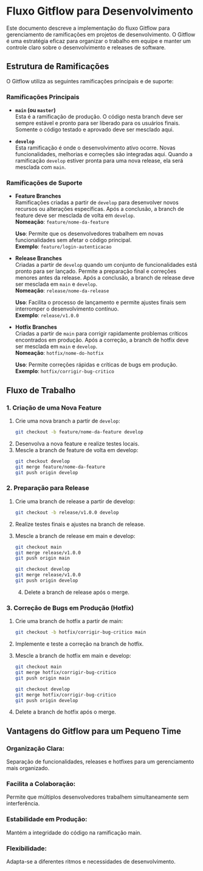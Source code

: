 # Fluxo Gitflow para Desenvolvimento

Este documento descreve a implementação do fluxo Gitflow para gerenciamento de ramificações em projetos de desenvolvimento. O Gitflow é uma estratégia eficaz para organizar o trabalho em equipe e manter um controle claro sobre o desenvolvimento e releases de software.

## Estrutura de Ramificações

O Gitflow utiliza as seguintes ramificações principais e de suporte:

### Ramificações Principais

- **`main` (ou `master`)**  
  Esta é a ramificação de produção. O código nesta branch deve ser sempre estável e pronto para ser liberado para os usuários finais. Somente o código testado e aprovado deve ser mesclado aqui.

- **`develop`**  
  Esta ramificação é onde o desenvolvimento ativo ocorre. Novas funcionalidades, melhorias e correções são integradas aqui. Quando a ramificação `develop` estiver pronta para uma nova release, ela será mesclada com `main`.

### Ramificações de Suporte

- **Feature Branches**  
  Ramificações criadas a partir de `develop` para desenvolver novos recursos ou alterações específicas. Após a conclusão, a branch de feature deve ser mesclada de volta em `develop`.  
  **Nomeação**: `feature/nome-da-feature`

  **Uso**: Permite que os desenvolvedores trabalhem em novas funcionalidades sem afetar o código principal.  
  **Exemplo**: `feature/login-autenticacao`

- **Release Branches**  
  Criadas a partir de `develop` quando um conjunto de funcionalidades está pronto para ser lançado. Permite a preparação final e correções menores antes da release. Após a conclusão, a branch de release deve ser mesclada em `main` e `develop`.  
  **Nomeação**: `release/nome-da-release`

  **Uso**: Facilita o processo de lançamento e permite ajustes finais sem interromper o desenvolvimento contínuo.  
  **Exemplo**: `release/v1.0.0`

- **Hotfix Branches**  
  Criadas a partir de `main` para corrigir rapidamente problemas críticos encontrados em produção. Após a correção, a branch de hotfix deve ser mesclada em `main` e `develop`.  
  **Nomeação**: `hotfix/nome-do-hotfix`

  **Uso**: Permite correções rápidas e críticas de bugs em produção.  
  **Exemplo**: `hotfix/corrigir-bug-critico`

## Fluxo de Trabalho

### 1. Criação de uma Nova Feature

1. Crie uma nova branch a partir de `develop`:
   ```bash
   git checkout -b feature/nome-da-feature develop
   ```
2. Desenvolva a nova feature e realize testes locais.
3. Mescle a branch de feature de volta em develop:
   ```bash
   git checkout develop
   git merge feature/nome-da-feature
   git push origin develop
   ```

### 2. Preparação para Release

1. Crie uma branch de release a partir de develop:
   ```bash
   git checkout -b release/v1.0.0 develop
   ```
2. Realize testes finais e ajustes na branch de release.
3. Mescle a branch de release em main e develop:

   ```bash
   git checkout main
   git merge release/v1.0.0
   git push origin main

   git checkout develop
   git merge release/v1.0.0
   git push origin develop
   ```

   4. Delete a branch de release após o merge.

### 3. Correção de Bugs em Produção (Hotfix)

1. Crie uma branch de hotfix a partir de main:
   ```bash
   git checkout -b hotfix/corrigir-bug-critico main
   ```
2. Implemente e teste a correção na branch de hotfix.

3. Mescle a branch de hotfix em main e develop:

   ```bash
   git checkout main
   git merge hotfix/corrigir-bug-critico
   git push origin main

   git checkout develop
   git merge hotfix/corrigir-bug-critico
   git push origin develop
   ```

4. Delete a branch de hotfix após o merge.

## Vantagens do Gitflow para um Pequeno Time

### Organização Clara:

Separação de funcionalidades, releases e hotfixes para um gerenciamento mais organizado.

### Facilita a Colaboração:

Permite que múltiplos desenvolvedores trabalhem simultaneamente sem interferência.

### Estabilidade em Produção:

Mantém a integridade do código na ramificação main.

### Flexibilidade:

Adapta-se a diferentes ritmos e necessidades de desenvolvimento.

